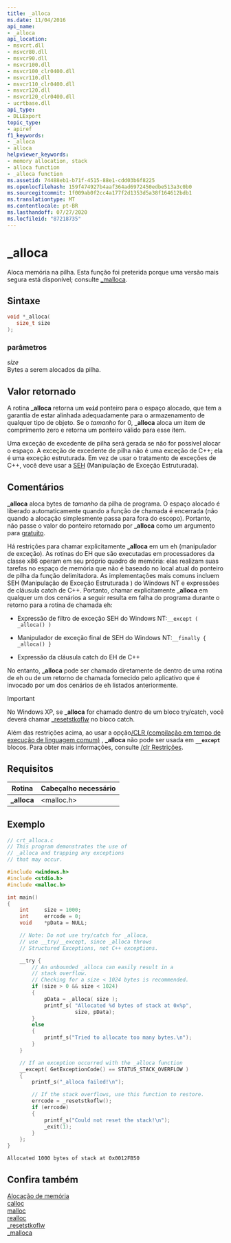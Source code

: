 ```yaml
---
title: _alloca
ms.date: 11/04/2016
api_name:
- _alloca
api_location:
- msvcrt.dll
- msvcr80.dll
- msvcr90.dll
- msvcr100.dll
- msvcr100_clr0400.dll
- msvcr110.dll
- msvcr110_clr0400.dll
- msvcr120.dll
- msvcr120_clr0400.dll
- ucrtbase.dll
api_type:
- DLLExport
topic_type:
- apiref
f1_keywords:
- _alloca
- alloca
helpviewer_keywords:
- memory allocation, stack
- alloca function
- _alloca function
ms.assetid: 74488eb1-b71f-4515-88e1-cdd03b6f8225
ms.openlocfilehash: 159f474927b4aaf364ad6972450edbe513a3c0b0
ms.sourcegitcommit: 1f009ab0f2cc4a177f2d1353d5a38f164612bdb1
ms.translationtype: MT
ms.contentlocale: pt-BR
ms.lasthandoff: 07/27/2020
ms.locfileid: "87218735"
---
```

# <a name="_alloca"></a>_alloca

Aloca memória na pilha. Esta função foi preterida porque uma versão mais segura está disponível; consulte [_malloca](malloca.md).

## <a name="syntax"></a>Sintaxe

```C
void *_alloca(
   size_t size
);
```

### <a name="parameters"></a>parâmetros

*size*<br/>
Bytes a serem alocados da pilha.

## <a name="return-value"></a>Valor retornado

A rotina **_alloca** retorna um **`void`** ponteiro para o espaço alocado, que tem a garantia de estar alinhada adequadamente para o armazenamento de qualquer tipo de objeto. Se o *tamanho* for 0, **_alloca** aloca um item de comprimento zero e retorna um ponteiro válido para esse item.

Uma exceção de excedente de pilha será gerada se não for possível alocar o espaço. A exceção de excedente de pilha não é uma exceção de C++; ela é uma exceção estruturada. Em vez de usar o tratamento de exceções de C++, você deve usar a [SEH](../../cpp/structured-exception-handling-c-cpp.md) (Manipulação de Exceção Estruturada).

## <a name="remarks"></a>Comentários

**_alloca** aloca bytes de *tamanho* da pilha de programa. O espaço alocado é liberado automaticamente quando a função de chamada é encerrada (não quando a alocação simplesmente passa para fora do escopo). Portanto, não passe o valor do ponteiro retornado por **_alloca** como um argumento para [gratuito](free.md).

Há restrições para chamar explicitamente **_alloca** em um eh (manipulador de exceção). As rotinas do EH que são executadas em processadores da classe x86 operam em seu próprio quadro de memória: elas realizam suas tarefas no espaço de memória que não é baseado no local atual do ponteiro de pilha da função delimitadora. As implementações mais comuns incluem SEH (Manipulação de Exceção Estruturada ) do Windows NT e expressões de cláusula catch de C++. Portanto, chamar explicitamente **_alloca** em qualquer um dos cenários a seguir resulta em falha do programa durante o retorno para a rotina de chamada eh:

- Expressão de filtro de exceção SEH do Windows NT:`__except ( _alloca() )`

- Manipulador de exceção final de SEH do Windows NT:`__finally { _alloca() }`

- Expressão da cláusula catch do EH de C++

No entanto, **_alloca** pode ser chamado diretamente de dentro de uma rotina de eh ou de um retorno de chamada fornecido pelo aplicativo que é invocado por um dos cenários de eh listados anteriormente.

> [!IMPORTANT]
> No Windows XP, se **_alloca** for chamado dentro de um bloco try/catch, você deverá chamar [_resetstkoflw](resetstkoflw.md) no bloco catch.

Além das restrições acima, ao usar a opção[/CLR (compilação em tempo de execução de linguagem comum)](../../build/reference/clr-common-language-runtime-compilation.md) , **_alloca** não pode ser usada em **`__except`** blocos. Para obter mais informações, consulte [/clr Restrições](../../build/reference/clr-restrictions.md).

## <a name="requirements"></a>Requisitos

|Rotina|Cabeçalho necessário|
|-------------|---------------------|
|**_alloca**|\<malloc.h>|

## <a name="example"></a>Exemplo

```C
// crt_alloca.c
// This program demonstrates the use of
// _alloca and trapping any exceptions
// that may occur.

#include <windows.h>
#include <stdio.h>
#include <malloc.h>

int main()
{
    int     size = 1000;
    int     errcode = 0;
    void    *pData = NULL;

    // Note: Do not use try/catch for _alloca,
    // use __try/__except, since _alloca throws
    // Structured Exceptions, not C++ exceptions.

    __try {
        // An unbounded _alloca can easily result in a
        // stack overflow.
        // Checking for a size < 1024 bytes is recommended.
        if (size > 0 && size < 1024)
        {
            pData = _alloca( size );
            printf_s( "Allocated %d bytes of stack at 0x%p",
                      size, pData);
        }
        else
        {
            printf_s("Tried to allocate too many bytes.\n");
        }
    }

    // If an exception occurred with the _alloca function
    __except( GetExceptionCode() == STATUS_STACK_OVERFLOW )
    {
        printf_s("_alloca failed!\n");

        // If the stack overflows, use this function to restore.
        errcode = _resetstkoflw();
        if (errcode)
        {
            printf_s("Could not reset the stack!\n");
            _exit(1);
        }
    };
}
```

```Output
Allocated 1000 bytes of stack at 0x0012FB50
```

## <a name="see-also"></a>Confira também

[Alocação de memória](../../c-runtime-library/memory-allocation.md)<br/>
[calloc](calloc.md)<br/>
[malloc](malloc.md)<br/>
[realloc](realloc.md)<br/>
[_resetstkoflw](resetstkoflw.md)<br/>
[_malloca](malloca.md)<br/>

